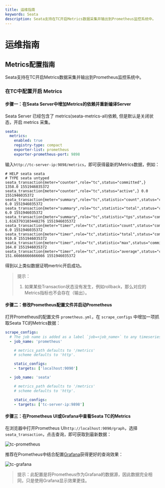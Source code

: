 ```yaml
---
title: 运维指南
keywords: Seata
description: Seata支持在TC开启Metrics数据采集并输出到Prometheus监控系统中。
---
```


# 运维指南
## Metrics配置指南
Seata支持在TC开启Metrics数据采集并输出到Prometheus监控系统中。

### 在TC中配置开启 Metrics
#### 步骤一：在Seata Server中增加Metrics的依赖并重新编译Server

Seata Server 已经包含了 metrics(seata-metrics-all)依赖, 但是默认是关闭状态，开启 metrics 采集。

```yml
seata:
  metrics:
    enabled: true
    registry-type: compact
    exporter-list: prometheus
    exporter-prometheus-port: 9898

```

输入`http://tc-server-ip:9898/metrics`，即可获得最新的Metrics数据，例如：
```
# HELP seata seata
# TYPE seata untyped
seata_transaction{meter="counter",role="tc",status="committed",} 1358.0 1551946035372
seata_transaction{meter="counter",role="tc",status="active",} 0.0 1551946035372
seata_transaction{meter="summary",role="tc",statistic="count",status="committed",} 6.0 1551946035372
seata_transaction{meter="summary",role="tc",statistic="total",status="committed",} 6.0 1551946035372
seata_transaction{meter="summary",role="tc",statistic="tps",status="committed",} 1.6163793103448276 1551946035372
seata_transaction{meter="timer",role="tc",statistic="count",status="committed",} 6.0 1551946035372
seata_transaction{meter="timer",role="tc",statistic="total",status="committed",} 910.0 1551946035372
seata_transaction{meter="timer",role="tc",statistic="max",status="committed",} 164.0 1551946035372
seata_transaction{meter="timer",role="tc",statistic="average",status="committed",} 151.66666666666666 1551946035372
```

得到以上类似数据证明mertric开启成功。

>提示：
>1. 如果某些Transaction状态没有发生，例如rollback，那么对应的Metrics指标也不会存在（输出）。

#### 步骤二：修改Prometheus配置文件并启动Prometheus
打开Prometheus的配置文件 `prometheus.yml`，在 `scrape_configs` 中增加一项抓取Seata TC的Metrics数据：

```yaml
scrape_configs:
  # The job name is added as a label `job=<job_name>` to any timeseries scraped from this config.
  - job_name: 'prometheus'

    # metrics_path defaults to '/metrics'
    # scheme defaults to 'http'.

    static_configs:
    - targets: ['localhost:9090']

  - job_name: 'seata'

    # metrics_path defaults to '/metrics'
    # scheme defaults to 'http'.

    static_configs:
    - targets: ['tc-server-ip:9898']
```

#### 步骤三：在Prometheus UI或Grafana中查看Seata TC的Metrics
在浏览器中打开Prometheus UI`http://localhost:9090/graph`，选择`seata_transaction`，点击查询，即可获取到最新数据：

![tc-prometheus](https://img.alicdn.com/imgextra/i2/O1CN01r6916n1DiXhwH07dj_!!6000000000250-2-tps-1698-959.png)

推荐在Prometheus中结合配置[Grafana](https://prometheus.io/docs/visualization/grafana/)获得更好的查询效果：

![tc-grafana](https://img.alicdn.com/imgextra/i2/O1CN01IdJk5G25B62KpD5If_!!6000000007487-2-tps-1694-973.png)

>提示：此配置是将Prometheus作为Grafana的数据源，因此数据完全相同，只是使用Grafana显示效果更佳。
